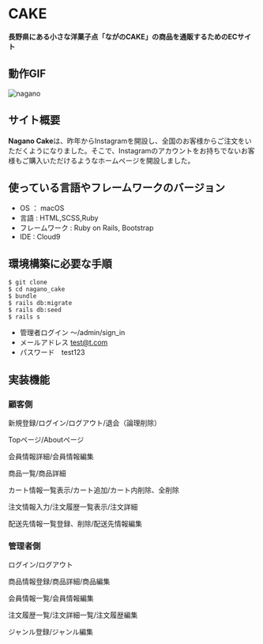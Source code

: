 # CAKE

**長野県にある小さな洋菓子点「ながのCAKE」の商品を通販するためのECサイト**

## 動作GIF
![nagano]()


## サイト概要
**Nagano Cake**は、昨年からInstagramを開設し、全国のお客様からご注文をいただくようになりました。そこで、Instagramのアカウントをお持ちでないお客様もご購入いただけるようなホームページを開設しました。

## 使っている言語やフレームワークのバージョン

* OS ： macOS
* 言語 : HTML,SCSS,Ruby
* フレームワーク : Ruby on Rails, Bootstrap
* IDE : Cloud9

## 環境構築に必要な手順
```
$ git clone
$ cd nagano_cake
$ bundle
$ rails db:migrate
$ rails db:seed
$ rails s
```

* 管理者ログイン 〜/admin/sign_in
* メールアドレス test@t.com
* パスワード　test123

## 実装機能
### 顧客側
新規登録/ログイン/ログアウト/退会（論理削除）

Topページ/Aboutページ

会員情報詳細/会員情報編集

商品一覧/商品詳細

カート情報一覧表示/カート追加/カート内削除、全削除

注文情報入力/注文履歴一覧表示/注文詳細

配送先情報一覧登録、削除/配送先情報編集

### 管理者側
ログイン/ログアウト

商品情報登録/商品詳細/商品編集

会員情報一覧/会員情報編集

注文履歴一覧/注文詳細一覧/注文履歴編集

ジャンル登録/ジャンル編集